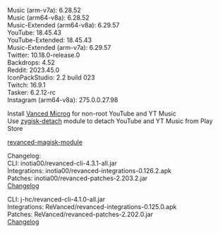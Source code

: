 Music (arm-v7a): 6.28.52  
Music (arm64-v8a): 6.28.52  
Music-Extended (arm64-v8a): 6.29.57  
YouTube: 18.45.43  
YouTube-Extended: 18.45.43  
Music-Extended (arm-v7a): 6.29.57  
Twitter: 10.18.0-release.0  
Backdrops: 4.52  
Reddit: 2023.45.0  
IconPackStudio: 2.2 build 023  
Twitch: 16.9.1  
Tasker: 6.2.12-rc  
Instagram (arm64-v8a): 275.0.0.27.98  

Install [Vanced Microg](https://github.com/TeamVanced/VancedMicroG/releases) for non-root YouTube and YT Music  
Use [zygisk-detach](https://github.com/j-hc/zygisk-detach) module to detach YouTube and YT Music from Play Store  

[revanced-magisk-module](https://github.com/j-hc/revanced-magisk-module)  

Changelog:  
CLI: inotia00/revanced-cli-4.3.1-all.jar  
Integrations: inotia00/revanced-integrations-0.126.2.apk  
Patches: inotia00/revanced-patches-2.203.2.jar  
[Changelog](https://github.com/inotia00/revanced-patches/releases/tag/v2.203.2)

CLI: j-hc/revanced-cli-4.1.0-all.jar  
Integrations: ReVanced/revanced-integrations-0.125.0.apk  
Patches: ReVanced/revanced-patches-2.202.0.jar  
[Changelog](https://github.com/ReVanced/revanced-patches/releases/tag/v2.202.0)  
